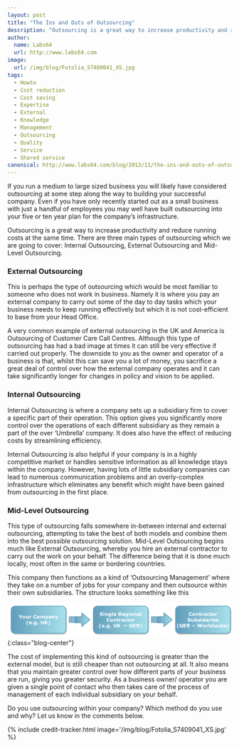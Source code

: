 ```yaml
---
layout: post
title: "The Ins and Outs of Outsourcing"
description: "Outsourcing is a great way to increase productivity and reduce running costs at the same time"
author:
  name: Labs64
  url: http://www.labs64.com
image:
  url: /img/blog/Fotolia_57409041_XS.jpg
tags:
  - Howto
  - Cost reduction
  - Cost saving
  - Expertise
  - External
  - Knowledge
  - Management
  - Outsourcing
  - Quality
  - Service
  - Shared service
canonical: http://www.labs64.com/blog/2013/11/the-ins-and-outs-of-outsourcing/
---
```


If you run a medium to large sized business you will likely have considered outsourcing at some step along the way to building your successful company. Even if you have only recently started out as a small business with just a handful of employees you may well have built outsourcing into your five or ten year plan for the company’s infrastructure.

Outsourcing is a great way to increase productivity and reduce running costs at the same time. There are three main types of outsourcing which we are going to cover: Internal Outsourcing, External Outsourcing and Mid-Level Outsourcing.

### External Outsourcing

This is perhaps the type of outsourcing which would be most familiar to someone who does not work in business. Namely it is where you pay an external company to carry out some of the day to day tasks which your business needs to keep running effectively but which it is not cost-efficient to base from your Head Office.

A very common example of external outsourcing in the UK and America is Outsourcing of Customer Care Call Centres. Although this type of outsourcing has had a bad image at times it can still be very effective if carried out properly. The downside to you as the owner and operator of a business is that, whilst this can save you a lot of money, you sacrifice a great deal of control over how the external company operates and it can take significantly longer for changes in policy and vision to be applied.

### Internal Outsourcing

Internal Outsourcing is where a company sets up a subsidiary firm to cover a specific part of their operation. This option gives you significantly more control over the operations of each different subsidiary as they remain a part of the over ‘Umbrella’ company. It does also have the effect of reducing costs by streamlining efficiency.

Internal Outsourcing is also helpful if your company is in a highly competitive market or handles sensitive information as all knowledge stays within the company. However, having lots of little subsidiary companies can lead to numerous communication problems and an overly-complex infrastructure which eliminates any benefit which might have been gained from outsourcing in the first place.

### Mid-Level Outsourcing

This type of outsourcing falls somewhere in-between internal and external outsourcing, attempting to take the best of both models and combine them into the best possible outsourcing solution. Mid-Level Outsourcing begins much like External Outsourcing, whereby you hire an external contractor to carry out the work on your behalf. The difference being that it is done much locally, most often in the same or bordering countries.

This company then functions as a kind of ‘Outsourcing Management’ where they take on a number of jobs for your company and then outsource within their own subsidiaries. The structure looks something like this

![Outsourcing](/img/blog/outsourcing-flow.png "The Ins and Outs of Outsourcing"){:class="blog-center"}

The cost of implementing this kind of outsourcing is greater than the external model, but is still cheaper than not outsourcing at all. It also means that you maintain greater control over how different parts of your business are run, giving you greater security. As a business owner/ operator you are given a single point of contact who then takes care of the process of management of each individual subsidiary on your behalf.

Do you use outsourcing within your company? Which method do you use and why? Let us know in the comments below.

{% include credit-tracker.html image='/img/blog/Fotolia_57409041_XS.jpg' %}
